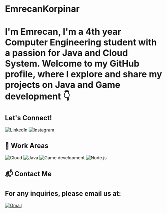 # EmrecanKorpinar
# I'm Emrecan, I'm a 4th year Computer Engineering student with a passion for Java and Cloud System. Welcome to my GitHub profile, where I explore and share my projects on Java and Game development  👇

## Let's Connect!
[![LinkedIn](https://img.shields.io/badge/LinkedIn-blue?style=for-the-badge&logo=linkedin)](https://www.linkedin.com/in/emre-can-a65419313/)
[![Instagram](https://img.shields.io/badge/Instagram-purple?style=for-the-badge&logo=instagram)](https://www.instagram.com/emrecan.korpinar07/)

## 🤖 Work Areas
![Cloud](https://img.shields.io/badge/Cloud-blue?style=for-the-badge)
![Java](https://img.shields.io/badge/Java-yellow?style=for-the-badge)
![Game development](https://img.shields.io/badge/Game_Development-orange?style=for-the-badge)
![Node.js](https://img.shields.io/badge/Node.js-red?style=for-the-badge)


## 📬 Contact Me
## For any inquiries, please email us at: 
[![Gmail](https://img.shields.io/badge/Gmail-blue?style=for-the-badge&logo=gmail)](mailto:emrecankorpinar7@gmail.com)
